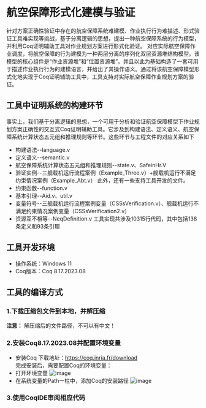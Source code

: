 # 航空保障形式化建模与验证
针对方案正确性验证中存在的航空保障系统难建模、作业执行行为难描述、形式验证工具难实现等挑战，基于分离逻辑的思想，提出一种航空保障系统的行为模型，并利用Coq证明辅助工具对作业规划方案进行形式化验证。
对应实际航空保障作业调度，将航空保障的行为建模为一种两层分离的序列化双层资源堆结构模型。该模型的核心组件是“作业资源堆”和“位置资源堆”。并且以此为基础构造了一套可用于描述作业执行行为的建模语言，并给出了其操作语义。通过将该航空保障模型形式化地实现于Coq证明辅助工具中，工具支持对实际航空保障作业规划方案的验证。
## 工具中证明系统的构建环节
事实上，我们基于分离逻辑的思想，一个可用于分析和验证航空保障模型下作业规划方案正确性的交互式Coq证明辅助工具。它涉及到构建语法、定义语义、航空保障系统计算状态五元组和推理规则等环节。这些环节与工程文件的对应关系如下
* 构建语法--language.v
* 定义语义--semantic.v
* 航空保障系统计算状态五元组和推理规则--state.v、SafeinHr.V
* 验证实例--三舰载机运行流程案例（Example_Three.v）+舰载机运行不满足约束情况案例（Example_Abt.v） 此外，还有一些支持工具开发的文件。
* 约束函数--function.v
* 基本引理--Aid.v、util.v
* 变量符号--三舰载机运行流程案例变量（CSSsVerification.v）、舰载机运行不满足约束情况案例变量（CSSsVerification2.v）
* 资源互不相等--NeqDefinition.v
工具实现共涉及10315行代码，其中包括138条定义和93条引理
## 工具开发环境
* 操作系统：Windows 11
* Coq版本：Coq 8.17.2023.08
## 工具的编译方式
### 1.下载压缩包文件到本地，并解压缩
**注意：** 解压缩后的文件路径，不可以有中文！
### 2.安装Coq8.17.2023.08并配置环境变量
* 安装Coq 下载地址：https://coq.inria.fr/download  
  完成安装后，需要配置Coq的环境变量：
* 打开环境变量
![image](https://github.com/oyoy111222/AssVerifi/assets/72786551/c4d67ad5-ae64-4351-8004-4bb13aa537b1)
* 在系统变量的Path一栏中，添加Coq的安装路径
![image](https://github.com/oyoy111222/AssVerifi/assets/72786551/16cb2dd1-59f8-4361-b1c1-915748f2cf21)
### 3.使用CoqIDE审阅相应代码



